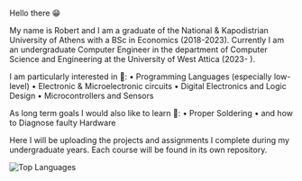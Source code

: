 Hello there 😁

My name is Robert and I am a graduate of the National & Kapodistrian University of Athens with a BSc in Economics (2018-2023).
Currently I am an undergraduate Computer Engineer in the department of Computer Science and Engineering
at the University of West Attica (2023- ).

I am particularly interested in 👀:
• Programming Languages (especially low-level)
• Electronic & Microelectronic circuits
• Digital Electronics and Logic Design
• Microcontrollers and Sensors

As long term goals I would also like to learn 🎯:
• Proper Soldering
• and how to Diagnose faulty Hardware

Here I will be uploading the projects and assignments I complete during my undergraduate years.
Each course will be found in its own repository.  

![Top Languages](https://github-readme-stats.vercel.app/api/top-langs/?username=ConRoXP&theme=github_dark&layout=compact&hide_border=true&langs_count=9&card_width=510)
